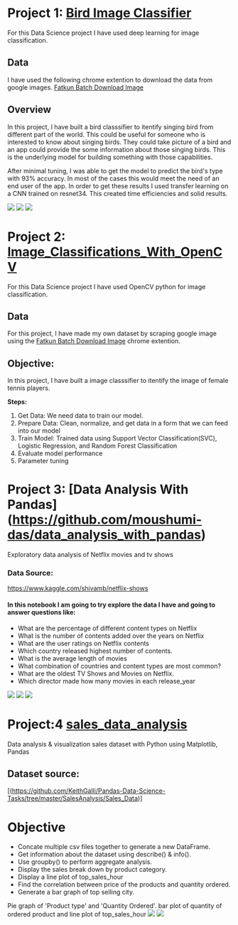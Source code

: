 
# Project 1: [Bird Image Classifier](https://github.com/moushumi-das/Deep_learning)
For this Data Science project I have used deep learning for image classification.

## Data
I have used the following chrome extention to download the data from google images. [Fatkun Batch Download Image](https://chrome.google.com/webstore/detail/fatkun-batch-download-ima/nnjjahlikiabnchcpehcpkdeckfgnohf?hl=en)

## Overview 
In this project, I have built a bird classsifier to itentify singing bird from different part of the world. This could be useful for someone who is interested to know about singing birds. They could take picture of a bird and an app could provide the some information about those singing birds. This is the underlying model for building something with those capabilities. 

After minimal tuning, I was able to get the model to predict the bird's type with 93% accuracy. In most of the cases this would meet the need of an end user of the app. In order to get these results I used transfer learning on a CNN trained on resnet34. This created time efficiencies and solid results.



![](./Netflix/top_countries.png) 
![](./Netflix/rating.png)
![](./Netflix/movie_duration.png)

# Project 2: [Image_Classifications_With_OpenCV](https://github.com/moushumi-das/Image_Classifications_With_OpenCV)
For this Data Science project I have used OpenCV python  for image classification.

## Data
For this project, I have made my own dataset by scraping google image using the [Fatkun Batch Download Image](https://chrome.google.com/webstore/detail/fatkun-batch-download-ima/nnjjahlikiabnchcpehcpkdeckfgnohf?hl=en) chrome extention.

## Objective: 
In this project, I have built a image classsifier to itentify the image of female tennis players.

**Steps:**
   1. Get Data: We need data to train our model. 
   2. Prepare Data: Clean, normalize, and get data in a form that we can feed into our model
   3. Train Model: Trained data using Support Vector Classification(SVC), Logistic Regression, and Random Forest Classification
   4. Evaluate model performance
   5. Parameter tuning
 
 # Project 3: [Data Analysis With Pandas] (https://github.com/moushumi-das/data_analysis_with_pandas)
Exploratory data analysis of Netflix movies and tv shows

### Data Source:
https://www.kaggle.com/shivamb/netflix-shows
####  In this notebook I am going to try explore the data I have and going to answer questions like:

 - What are the percentage of different content types on Netflix
 - What is the number of contents added over the years on Netflix
 - What are the user ratings on Netflix contents
 - Which country released highest number of contents.
 - What is the average length of movies
 - What combination of countries  and content types are most common?
 - What are the oldest TV Shows  and Movies on Netflix.
 - Which director made how many movies in each release_year
 
![](./Netflix/top_countries.png) 
![](./Netflix/rating.png)
![](./Netflix/movie_duration.png)

# Project:4 [sales_data_analysis ](https://github.com/moushumi-das/Sales_Data-Analysis)
Data analysis & visualization sales dataset with Python using Matplotlib, Pandas

## Dataset source:
[(https://github.com/KeithGalli/Pandas-Data-Science-Tasks/tree/master/SalesAnalysis/Sales_Data)]

# Objective
* Concate multiple csv files together to generate a new DataFrame. 
* Get information about the dataset using describe() & info().
* Use groupby() to perform aggregate analysis.
* Display the sales break down by product category.
* Display a line plot of top_sales_hour
* Find the correlation between price of the products and quantity ordered.
* Generate a bar graph of top selling city.

Pie graph of 'Product type' and 'Quantity Ordered'.
bar plot of quantity of ordered product and line plot of top_sales_hour
![](pie_chart.png)
![](product_price.png)

   

